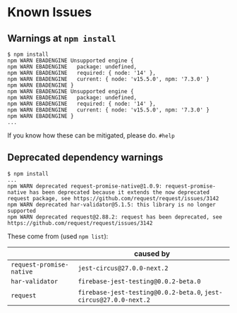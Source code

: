 # Known Issues

## Warnings at `npm install`

```
$ npm install
npm WARN EBADENGINE Unsupported engine {
npm WARN EBADENGINE   package: undefined,
npm WARN EBADENGINE   required: { node: '14' },
npm WARN EBADENGINE   current: { node: 'v15.5.0', npm: '7.3.0' }
npm WARN EBADENGINE }
npm WARN EBADENGINE Unsupported engine {
npm WARN EBADENGINE   package: undefined,
npm WARN EBADENGINE   required: { node: '14' },
npm WARN EBADENGINE   current: { node: 'v15.5.0', npm: '7.3.0' }
npm WARN EBADENGINE }
...
```

If you know how these can be mitigated, please do. `#help` 

## Deprecated dependency warnings

```
$ npm install
...
npm WARN deprecated request-promise-native@1.0.9: request-promise-native has been deprecated because it extends the now deprecated request package, see https://github.com/request/request/issues/3142
npm WARN deprecated har-validator@5.1.5: this library is no longer supported
npm WARN deprecated request@2.88.2: request has been deprecated, see https://github.com/request/request/issues/3142
```

These come from (used `npm list`):

||caused by|
|---|---|
|`request-promise-native`|`jest-circus@27.0.0-next.2`|
|`har-validator`|`firebase-jest-testing@0.0.2-beta.0`|
|`request`|`firebase-jest-testing@0.0.2-beta.0`, `jest-circus@27.0.0-next.2`|

